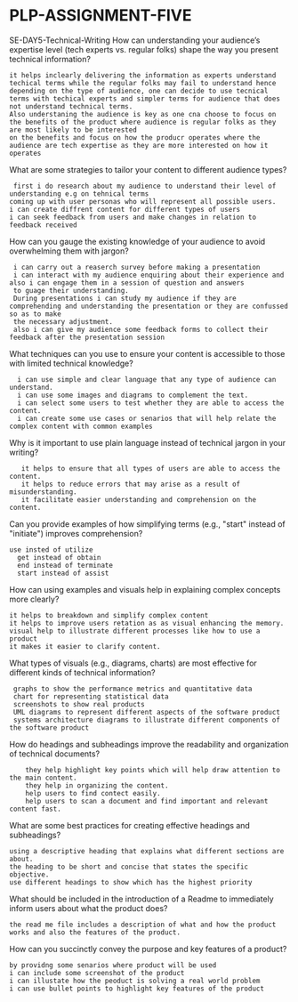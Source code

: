 # PLP-ASSIGNMENT-FIVE
SE-DAY5-Technical-Writing
How can understanding your audience’s expertise level (tech experts vs. regular folks) shape the way you present technical information?

    it helps inclearly delivering the information as experts understand techical terms while the regular folks may fail to understand hence 
    depending on the type of audience, one can decide to use tecnical terms with techical experts and simpler terms for audience that does not understand technical terms.
    Also understaning the audience is key as one cna choose to focus on the benefits of the product where audience is regular folks as they are most likely to be interested
    on the benefits and focus on how the producr operates where the audience are tech expertise as they are more interested on how it operates

What are some strategies to tailor your content to different audience types?

     first i do research about my audience to understand their level of understanding e.g on tehnical terms
    coming up with user personas who will represent all possible users.
    i can create diffrent content for different types of users
    i can seek feedback from users and make changes in relation to feedback received
 
How can you gauge the existing knowledge of your audience to avoid overwhelming them with jargon?

     i can carry out a reaserch survey before making a presentation
     i can interact with my audience enquiring about their experience and also i can engage them in a session of question and answers
     to guage their understanding.
     During presentations i can study my audience if they are comprehending and understanding the presentation or they are confussed so as to make 
     the necessary adjustment.
     also i can give my audience some feedback forms to collect their feedback after the presentation session 
     
What techniques can you use to ensure your content is accessible to those with limited technical knowledge?

      i can use simple and clear language that any type of audience can understand.
      i can use some images and diagrams to complement the text.
      i can select some users to test whether they are able to access the content.
      i can create some use cases or senarios that will help relate the complex content with common examples
      

Why is it important to use plain language instead of technical jargon in your writing?

       it helps to ensure that all types of users are able to access the content.
       it helps to reduce errors that may arise as a result of misunderstanding.
       it facilitate easier understanding and comprehension on the content.
       
Can you provide examples of how simplifying terms (e.g., "start" instead of "initiate") improves comprehension?

    use insted of utilize
      get instead of obtain
      end instead of terminate
      start instead of assist


How can using examples and visuals help in explaining complex concepts more clearly?

    it helps to breakdown and simplify complex content
    it helps to improve users retation as as visual enhancing the memory.
    visual help to illustrate different processes like how to use a product
    it makes it easier to clarify content.
    

What types of visuals (e.g., diagrams, charts) are most effective for different kinds of technical information?

     graphs to show the performance metrics and quantitative data
     chart for representing statistical data
     screenshots to show real products
     UML diagrams to represent different aspects of the software product
     systems architecture diagrams to illustrate different components of the software product
     

How do headings and subheadings improve the readability and organization of technical documents?

        they help highlight key points which will help draw attention to the main content.
        they help in organizing the content.
        help users to find contect easily.
        help users to scan a document and find important and relevant content fast.

What are some best practices for creating effective headings and subheadings?

    using a descriptive heading that explains what different sections are about.
    the heading to be short and concise that states the specific objective.
    use different headings to show which has the highest priority

What should be included in the introduction of a Readme to immediately inform users about what the product does?

    the read me file includes a description of what and how the product works and also the features of the product.
How can you succinctly convey the purpose and key features of a product?

    by providng some senarios where product will be used
    i can include some screenshot of the product
    i can illustate how the peoduct is solving a real world problem
    i can use bullet points to highlight key features of the product
   
